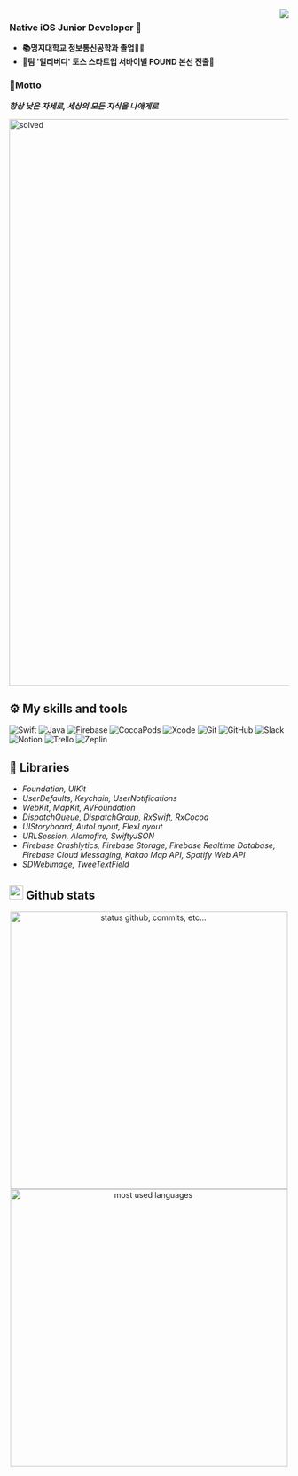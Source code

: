 <div>
<img src="https://hits.seeyoufarm.com/api/count/incr/badge.svg?url=https%3A%2F%2Fgithub.com%2Fkms0524&count_bg=%234A75FF&title_bg=%23FDFDFC&icon=&icon_color=%23E7E7E7&title=%F0%9F%91%8B&edge_flat=true" align="right" />
  </a>
</div>

### Native iOS Junior Developer 👋

- **📚명지대학교 정보통신공학과 졸업👨‍🎓** <br/>
- **💎팀 '얼리버디' 토스 스타트업 서바이벌 FOUND 본선 진출💎** <br/>

### 📜Motto
**<i>항상 낮은 자세로, 세상의 모든 지식을 나애게로</i>**

<img width="1021" alt="solved" src="https://user-images.githubusercontent.com/48994081/185547105-19c3549b-9bf0-40d0-8716-8fa31521b76b.png">


## ⚙️ My skills and tools

![Swift](https://img.shields.io/badge/swift%20-%23E34F26.svg?&style=for-the-badge&logo=swift&logoColor=white)
![Java](https://img.shields.io/badge/java%20-%23323330.svg?&style=for-the-badge&logo=java&logoColor=%23F7DF1E&color=blue)
![Firebase](https://img.shields.io/badge/firebase-%2300f.svg?&style=for-the-badge&logo=firebase&logoColor=white&color=red)
![CocoaPods](https://img.shields.io/badge/cocoapods%20-%23121011.svg?&style=for-the-badge&logo=cocoapods&logoColor=white&color=yellow)
![Xcode](https://img.shields.io/badge/xcode%20-%231572B6.svg?&style=for-the-badge&logo=xcode&logoColor=white)
![Git](https://img.shields.io/badge/git%20-%23F05033.svg?&style=for-the-badge&logo=git&logoColor=white&Color=c95410)
![GitHub](https://img.shields.io/badge/github%20-%23121011.svg?&style=for-the-badge&logo=github&logoColor=white&color=283238)
![Slack](https://img.shields.io/badge/slack%20-%23121011.svg?&style=for-the-badge&logo=slack&logoColor=white&color=purple)
![Notion](https://img.shields.io/badge/notion%20-%23121011.svg?&style=for-the-badge&logo=notion&logoColor=white&color=black)
![Trello](https://img.shields.io/badge/trello%20-%23121011.svg?&style=for-the-badge&logo=trello&logoColor=blue&color=white)
![Zeplin](https://img.shields.io/badge/zeplin%20-%23121011.svg?&style=for-the-badge&logo=zeplin&logoColor=white&color=orange)

## 📖 Libraries
- <i>Foundation, UIKit</i></br>
- <i>UserDefaults, Keychain, UserNotifications</i></br>
- <i>WebKit, MapKit, AVFoundation</i></br>
- <i>DispatchQueue, DispatchGroup, RxSwift, RxCocoa</i></br>
- <i>UIStoryboard, AutoLayout, FlexLayout</i></br>
- <i>URLSession, Alamofire, SwiftyJSON</i></br>
- <i>Firebase Crashlytics, Firebase Storage, Firebase Realtime Database, Firebase Cloud Messaging, Kakao Map API, Spotify Web API</i></br>
- <i>SDWebImage, TweeTextField</i></br>

## <img src="https://raw.githubusercontent.com/marcos-inja/marcos-inja/main/gifs/haha.gif" width="25px"> Github stats

<p align="center">
    <img alt="status github, commits, etc..." width="500px" src="https://github-readme-stats.vercel.app/api?username=kms0524&count_private=true&show_icons=true&custom_title=Github&theme=algolia&bg_color=0,000000,130F40&layout=compact&border_radius=8"
    /> <br>
    <img alt="most used languages" width="500px" src="https://github-readme-stats.vercel.app/api/top-langs/?username=kms0524&count_private=true&theme=algolia&bg_color=0,000000,130F40&layout=compact&border_radius=8&langs_count=20&hide=ruby"/>
</p>
